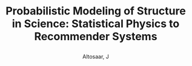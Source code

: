 ---
blurb: |
  It is time to go to the hooding
title: |
  Probabilistic Modeling of Structure in Science: Statistical Physics to Recommender Systems
venue: Ph.D. Thesis, Princeton University
year: 2020
author: Altosaar, J
pdf: altosaar-2020-thesis.pdf
link: https://dataspace.princeton.edu/jspui/handle/88435/dsp0170795b57k
arxiv: https://pqdtopen.proquest.com/doc/2429005276.html?FMT=ABS
slides: altosaar-2020-thesis-slides-probabilistic-modeling-of-structure-science.pdf
thumb: thesis/thesis.svg
code: https://github.com/altosaar/thesis  
bibtex: |
  @phdthesis{altosaar2020probabilistic,
    Author = {Jaan Altosaar},
    School = {Princeton University},
    Title = {Probabilistic Modeling of Structure in Science: Statistical Physics to Recommender Systems},
    Year = {2020}
  }
---